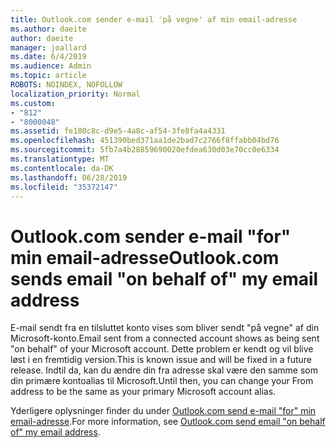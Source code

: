 ```yaml
---
title: Outlook.com sender e-mail 'på vegne' af min email-adresse
ms.author: daeite
author: daeite
manager: joallard
ms.date: 6/4/2019
ms.audience: Admin
ms.topic: article
ROBOTS: NOINDEX, NOFOLLOW
localization_priority: Normal
ms.custom:
- "812"
- "8000048"
ms.assetid: fe180c8c-d9e5-4a8c-af54-3fe8fa4a4331
ms.openlocfilehash: 451390bed371aa1de2bad7c2766f8ffabb04bd76
ms.sourcegitcommit: 5fb7a4b28859690020efdea630d03e70cc0e6334
ms.translationtype: MT
ms.contentlocale: da-DK
ms.lasthandoff: 06/28/2019
ms.locfileid: "35372147"
---
```

# <a name="outlookcom-sends-email-on-behalf-of-my-email-address"></a><span data-ttu-id="8336a-102">Outlook.com sender e-mail "for" min email-adresse</span><span class="sxs-lookup"><span data-stu-id="8336a-102">Outlook.com sends email "on behalf of" my email address</span></span>

<span data-ttu-id="8336a-103">E-mail sendt fra en tilsluttet konto vises som bliver sendt "på vegne" af din Microsoft-konto.</span><span class="sxs-lookup"><span data-stu-id="8336a-103">Email sent from a connected account shows as being sent "on behalf" of your Microsoft account.</span></span> <span data-ttu-id="8336a-104">Dette problem er kendt og vil blive løst i en fremtidig version.</span><span class="sxs-lookup"><span data-stu-id="8336a-104">This is known issue and will be fixed in a future release.</span></span> <span data-ttu-id="8336a-105">Indtil da, kan du ændre din fra adresse skal være den samme som din primære kontoalias til Microsoft.</span><span class="sxs-lookup"><span data-stu-id="8336a-105">Until then, you can change your From address to be the same as your primary Microsoft account alias.</span></span>
  
<span data-ttu-id="8336a-106">Yderligere oplysninger finder du under [Outlook.com send e-mail "for" min email-adresse](https://go.microsoft.com/fwlink/p/?linkid=2001600&amp;clcid=0x409).</span><span class="sxs-lookup"><span data-stu-id="8336a-106">For more information, see [Outlook.com send email "on behalf of" my email address](https://go.microsoft.com/fwlink/p/?linkid=2001600&amp;clcid=0x409).</span></span>

